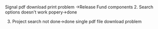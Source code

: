 Signal pdf download print problem            ->Release Fund components
2. Search options doesn't work popery->done

3. Project search not done->done
single pdf file download problem 
